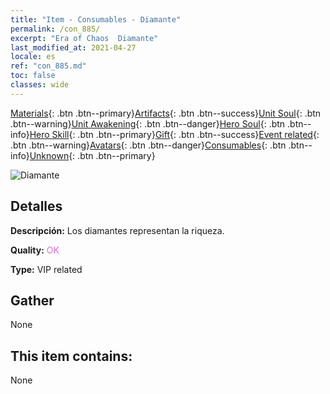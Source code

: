```yaml
---
title: "Item - Consumables - Diamante"
permalink: /con_885/
excerpt: "Era of Chaos  Diamante"
last_modified_at: 2021-04-27
locale: es
ref: "con_885.md"
toc: false
classes: wide
---
```

 [Materials](/ItemsES/){: .btn .btn--primary}[Artifacts](/ItemsES/Artifacts/){: .btn .btn--success}[Unit Soul](/ItemsES/UnitSoul/){: .btn .btn--warning}[Unit Awakening](/ItemsES/UnitAwakening/){: .btn .btn--danger}[Hero Soul](/ItemsES/HeroSoul/){: .btn .btn--info}[Hero Skill](/ItemsES/HeroSkill/){: .btn .btn--primary}[Gift](/ItemsES/Gift/){: .btn .btn--success}[Event related](/ItemsES/Events/){: .btn .btn--warning}[Avatars](/ItemsES/Avatars/){: .btn .btn--danger}[Consumables](/ItemsES/Consumables/){: .btn .btn--info}[Unknown](/ItemsES/Unknown/){: .btn .btn--primary}

 ![Diamante](/images/t/i_102.png)

## Detalles
 **Descripción:** Los diamantes representan la riqueza.

 **Quality:** <span style="color: #DA70D6">OK</span>

 **Type:** VIP related

## Gather

  None

## This item contains:

  None

